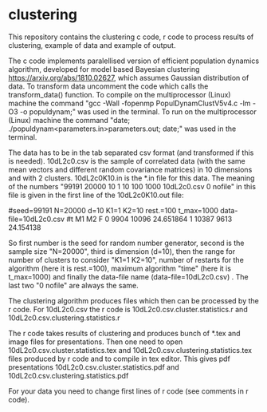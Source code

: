 # clustering
This repository contains the clustering c code,  r code to process results of clustering,  example of data and example of output.  

The c code implements  paralellised  version of efficient population  dynamics algorithm,  developed for  model based Bayesian  clustering https://arxiv.org/abs/1810.02627,  which  assumes  Gaussian distribution of data.   To transform data uncomment the code which calls  the transform_data() function.  To  compile on the multiprocessor (Linux) machine the command  "gcc -Wall -fopenmp PopulDynamClustV5v4.c -lm -O3 -o populdynam;" was used in the terminal.  To run on the multiprocessor (Linux) machine the command  "date; ./populdynam<parameters.in>parameters.out; date;" was used in the terminal.  

The data has to be in the tab separated csv format (and transformed if this is needed). 10dL2c0.csv  is the sample of correlated data (with the same mean vectors and different random covariance matrices) in 10 dimensions and with  2 clusters.   10dL2c0K10.in is the *.in  file for this data. The meaning of the numbers "99191 20000 10 1 10 100 1000 10dL2c0.csv 0 nofile" in this file is given  in  the first line of the 10dL2c0K10.out file: 

#seed=99191 N=20000   d=10   K1=1   K2=10 rest.=100 t_max=1000   data-file=10dL2c0.csv
#t M1 M2 F
0 9904 10096 24.651864
1 10387 9613 24.154138

So first number is the seed for random number generator, second is the sample size "N=20000", third is dimension (d=10), then the range for number of clusters to consider "K1=1   K2=10", number of restarts for the algorithm (here it is rest.=100), maximum algorithm "time" (here it is t_max=1000) and  finally the data-file name (data-file=10dL2c0.csv) . The last two    "0 nofile" are always the same. 

The clustering algorithm produces files which then can be processed  by the r code. For 10dL2c0.csv the r code is 10dL2c0.csv.cluster.statistics.r and 10dL2c0.csv.clustering.statistics.r

The r code takes results of clustering and produces bunch of *.tex and image files for presentations.  Then one need to open 10dL2c0.csv.cluster.statistics.tex and  10dL2c0.csv.clustering.statistics.tex files produced by r code and to compile in tex editor.  This gives pdf presentations  10dL2c0.csv.cluster.statistics.pdf and 10dL2c0.csv.clustering.statistics.pdf

For your data you need to change first lines of r code (see comments in r code). 
